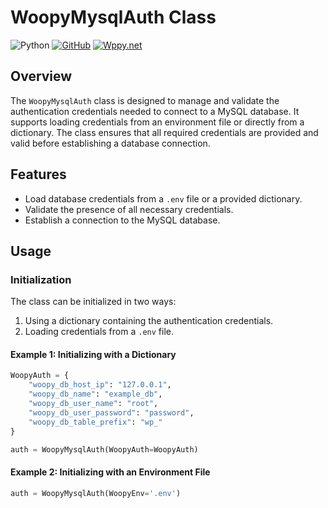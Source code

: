 # WoopyMysqlAuth Class

![Python](https://img.shields.io/badge/Python-3.10%2B-blue)
[![GitHub](https://img.shields.io/badge/GitHub-WoppyMysql-black)](https://github.com/woopygit/woopyMysql)
[![Wppy.net](https://img.shields.io/badge/WpPy.net-WoppyMysql-black)](https://www.wppy.net/woopyMysql)

## Overview

The `WoopyMysqlAuth` class is designed to manage and validate the authentication credentials needed to connect to a MySQL database. It supports loading credentials from an environment file or directly from a dictionary. The class ensures that all required credentials are provided and valid before establishing a database connection.

## Features

- Load database credentials from a `.env` file or a provided dictionary.
- Validate the presence of all necessary credentials.
- Establish a connection to the MySQL database.

## Usage

### Initialization

The class can be initialized in two ways:
1. Using a dictionary containing the authentication credentials.
2. Loading credentials from a `.env` file.

#### Example 1: Initializing with a Dictionary

```python
WoopyAuth = {
    "woopy_db_host_ip": "127.0.0.1",
    "woopy_db_name": "example_db",
    "woopy_db_user_name": "root",
    "woopy_db_user_password": "password",
    "woopy_db_table_prefix": "wp_"
}

auth = WoopyMysqlAuth(WoopyAuth=WoopyAuth)
```
#### Example 2: Initializing with an Environment File
```python
auth = WoopyMysqlAuth(WoopyEnv='.env')
```